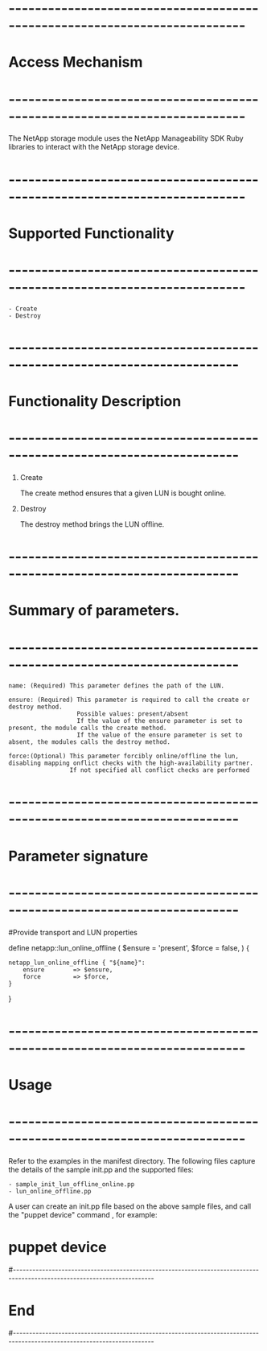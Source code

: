 # --------------------------------------------------------------------------
# Access Mechanism 
# --------------------------------------------------------------------------

The NetApp storage module uses the NetApp Manageability SDK Ruby libraries to interact with the NetApp storage device.

# --------------------------------------------------------------------------
#  Supported Functionality
# --------------------------------------------------------------------------

	- Create
	- Destroy

# -------------------------------------------------------------------------
# Functionality Description
# -------------------------------------------------------------------------


  1. Create

     The create method ensures that a given LUN is bought online. 

   
  2. Destroy

     The destroy method brings the LUN offline.  


# -------------------------------------------------------------------------
# Summary of parameters.
# -------------------------------------------------------------------------

    name: (Required) This parameter defines the path of the LUN.

    ensure: (Required) This parameter is required to call the create or destroy method.
                       Possible values: present/absent
                       If the value of the ensure parameter is set to present, the module calls the create method.
                       If the value of the ensure parameter is set to absent, the modules calls the destroy method.
    
    force:(Optional) This parameter forcibly online/offline the lun, disabling mapping onflict checks with the high-availability partner. 
                     If not specified all conflict checks are performed
                     

# -------------------------------------------------------------------------
# Parameter signature 
# -------------------------------------------------------------------------

#Provide transport and LUN properties

define netapp::lun_online_offline (
        $ensure        = 'present',
        $force         = false,
        ) {

    netapp_lun_online_offline { "${name}":
        ensure        => $ensure,
        force         => $force,
    }
}


# --------------------------------------------------------------------------
# Usage
# --------------------------------------------------------------------------
   Refer to the examples in the manifest directory.
   The following files capture the details of the sample init.pp and the supported files:

    - sample_init_lun_offline_online.pp
    - lun_online_offline.pp
   
   A user can create an init.pp file based on the above sample files, and call the "puppet device" command , for example: 
   # puppet device

#-------------------------------------------------------------------------------------------------------------------------
# End
#-------------------------------------------------------------------------------------------------------------------------	
